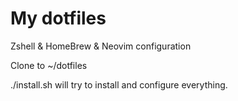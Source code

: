 # My dotfiles

Zshell & HomeBrew & Neovim configuration

Clone to ~/dotfiles

./install.sh will try to install and configure everything.
